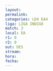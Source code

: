 ```yaml
---
layout: 
permalink: 
categories: LD4 EA4
liga: LIGA INDIGO
match: 3
local: EA
r1: 0
r2: 0
out: DES
stream: 
hora: 
fecha:
---
```

